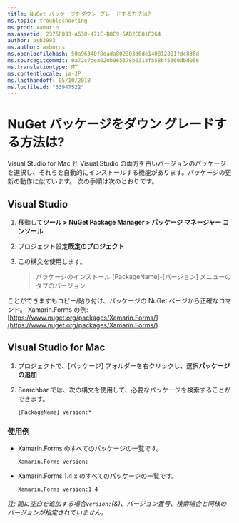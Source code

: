 ```yaml
---
title: NuGet パッケージをダウン グレードする方法は?
ms.topic: troubleshooting
ms.prod: xamarin
ms.assetid: 2375F833-A630-471E-B8E9-5AD2CB81F264
author: asb3993
ms.author: amburns
ms.openlocfilehash: 50a96340f8dada802303d6de140812801fdc836d
ms.sourcegitcommit: 0a72c7dea020b965378b6314f558bf5360dbd066
ms.translationtype: MT
ms.contentlocale: ja-JP
ms.lasthandoff: 05/10/2018
ms.locfileid: "33947522"
---
```

# <a name="how-do-i-downgrade-a-nuget-package"></a>NuGet パッケージをダウン グレードする方法は?

Visual Studio for Mac と Visual Studio の両方を古いバージョンのパッケージを選択し、それらを自動的にインストールする機能があります。パッケージの更新の動作に似ています。 次の手順は次のとおりです。

## <a name="visual-studio"></a>Visual Studio
1. 移動して**ツール > NuGet Package Manager > パッケージ マネージャー コンソール**
2. プロジェクト設定**既定のプロジェクト**
3. この構文を使用します。

    > パッケージのインストール [PackageName]-[バージョン] メニューのタブのバージョン

ことができますもコピー/貼り付け、パッケージの NuGet ページから正確なコマンド。 Xamarin.Forms の例: [https://www.nuget.org/packages/Xamarin.Forms/](https://www.nuget.org/packages/Xamarin.Forms/)

## <a name="visual-studio-for-mac"></a>Visual Studio for Mac
1. プロジェクトで、[パッケージ] フォルダーを右クリックし、選択**パッケージの追加**
2. Searchbar では、次の構文を使用して、必要なパッケージを検索することができます。

    `[PackageName] version:*`

### <a name="examples"></a>使用例 
- Xamarin.Forms のすべてのパッケージの一覧です。 

    `Xamarin.Forms version:`
- Xamarin.Forms 1.4.x のすべてのパッケージの一覧です。 

    `Xamarin.Forms version:1.4`

*注: 間に空白を追加する場合`version:`(&)、バージョン番号、検索場合と同様のバージョンが指定されていません。*

